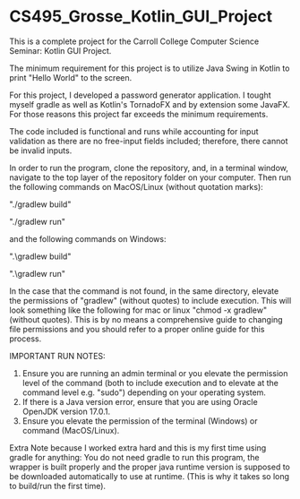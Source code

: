 # CS495_Grosse_Kotlin_GUI_Project

This is a complete project for the Carroll College Computer Science Seminar: Kotlin GUI Project.

The minimum requirement for this project is to utilize Java Swing in Kotlin to print "Hello World" to the screen.

For this project, I developed a password generator application. I tought myself gradle as well as Kotlin's TornadoFX and by extension some JavaFX. For those reasons this project far exceeds the minimum requirements.

The code included is functional and runs while accounting for input validation as there are no free-input fields included; therefore, there cannot be invalid inputs.


In order to run the program, clone the repository, and, in a terminal window, navigate to the top layer of the repository folder on your computer. Then run the following commands on MacOS/Linux (without quotation marks):

"./gradlew build"

"./gradlew run"

and the following commands on Windows:

".\gradlew build"

".\gradlew run"

In the case that the command is not found, in the same directory, elevate the permissions of "gradlew" (without quotes) to include execution. This will look something like the following for mac or linux "chmod -x gradlew" (without quotes). This is by no means a comprehensive guide to changing file permissions and you should refer to a proper online guide for this process.

IMPORTANT RUN NOTES:
1. Ensure you are running an admin terminal or you elevate the permission level of the command (both to include execution and to elevate at the command level e.g. 
"sudo") depending on your operating system.
2. If there is a Java version error, ensure that you are using Oracle OpenJDK version 17.0.1.
3. Ensure you elevate the permission of the terminal (Windows) or command (MacOS/Linux).

Extra Note because I worked extra hard and this is my first time using gradle for anything:
You do not need gradle to run this program, the wrapper is built properly and the proper java runtime version is supposed to be downloaded automatically to use at runtime. (This is why it takes so long to build/run the first time).
